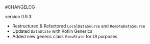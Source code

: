 #CHANGELOG

version 0.9.3:
- Restructured & Refactored `LocalDataSource` and `RemoteDataSource`
- Updated `DataState` with Kotlin Generics
- Added new generic class `ViewState` for UI purposes